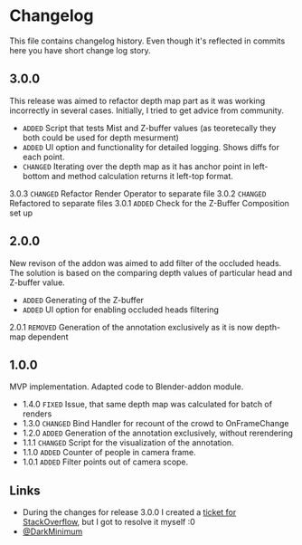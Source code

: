 
# Changelog

This file contains changelog history. Even though it's reflected in commits here you have short change log story.





## 3.0.0

This release was aimed to refactor depth map part as it was working incorrectly in several cases. Initially, I tried to get advice from community.

- `ADDED` Script that tests Mist and Z-buffer values (as teoretecally they both could be used for depth mesurment)
- `ADDED` UI option and functionality for detailed logging. Shows diffs for each point.
- `CHANGED` Iterating over the depth map as it has anchor point in left-bottom and method calculation returns it left-top format.

3.0.3 `CHANGED` Refactor Render Operator to separate file
3.0.2 `CHANGED` Refactored to separate files
3.0.1 `ADDED` Check for the Z-Buffer Composition set up

## 2.0.0

New revison of the addon was aimed to add filter of the occluded heads. The solution is based on the comparing depth values of particular head and Z-buffer value.

- `ADDED` Generating of the Z-buffer
- `ADDED` UI option for enabling occluded heads filtering

2.0.1 `REMOVED` Generation of the annotation exclusively as it is now depth-map dependent

## 1.0.0

MVP implementation. Adapted code to Blender-addon module.

- 1.4.0 `FIXED` Issue, that same depth map was calculated for batch of renders
- 1.3.0 `CHANGED` Bind Handler for recount of the crowd to OnFrameChange
- 1.2.0 `ADDED` Generation of the annotation exclusively, without rerendering
- 1.1.1 `CHANGED` Script for the visualization of the annotation.
- 1.1.0 `ADDED` Counter of people in camera frame.
- 1.0.1 `ADDED` Filter points out of camera scope.
## Links

- During the changes for release 3.0.0 I created a [ticket for StackOverflow](https://blender.stackexchange.com/questions/324704/z-buffer-map-dosent-reflect-real-distance), but I got to resolve it myself :0
- [@DarkMinimum](https://github.com/DarkMinimum)


